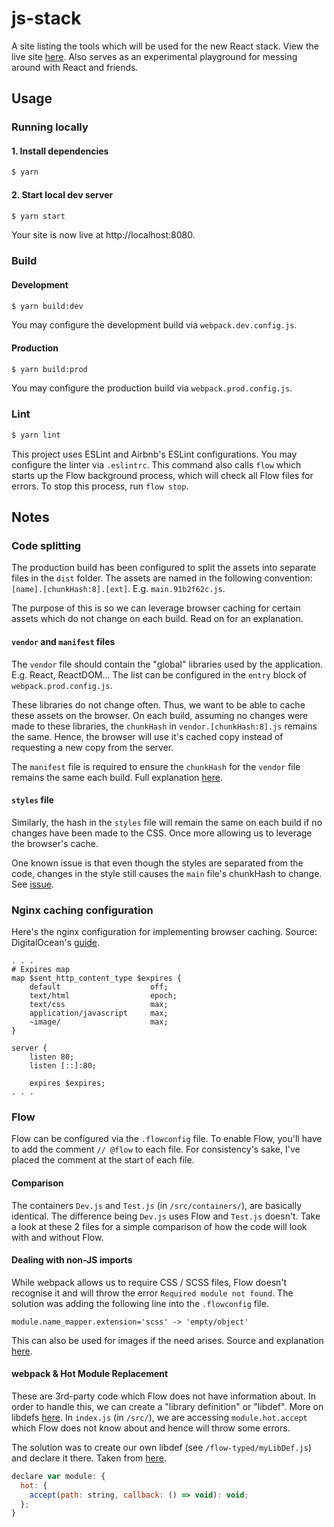 # js-stack
A site listing the tools which will be used for the new React stack. View the live site [here](https://github.com/chesterhow/js-stack). Also serves as an experimental playground for messing around with React and friends.

## Usage
### Running locally
#### 1. Install dependencies
```sh
$ yarn
```

#### 2. Start local dev server
```sh
$ yarn start
```
Your site is now live at http://localhost:8080.

### Build
#### Development
```sh
$ yarn build:dev
```
You may configure the development build via `webpack.dev.config.js`.

#### Production
```sh
$ yarn build:prod
```
You may configure the production build via `webpack.prod.config.js`.

### Lint
```sh
$ yarn lint
```
This project uses ESLint and Airbnb's ESLint configurations. You may configure the linter via `.eslintrc`. This command also calls `flow` which starts up the Flow background process, which will check all Flow files for errors. To stop this process, run `flow stop`.

## Notes
### Code splitting
The production build has been configured to split the assets into separate files in the `dist` folder. The assets are named in the following convention: `[name].[chunkHash:8].[ext]`. E.g. `main.91b2f62c.js`.

The purpose of this is so we can leverage browser caching for certain assets which do not change on each build. Read on for an explanation.

#### `vendor` and `manifest` files
The `vendor` file should contain the "global" libraries used by the application. E.g. React, ReactDOM... The list can be configured in the `entry` block of `webpack.prod.config.js`.

These libraries do not change often. Thus, we want to be able to cache these assets on the browser. On each build, assuming no changes were made to these libraries, the `chunkHash` in `vendor.[chunkHash:8].js` remains the same. Hence, the browser will use it's cached copy instead of requesting a new copy from the server.

The `manifest` file is required to ensure the `chunkHash` for the `vendor` file remains the same each build. Full explanation [here](https://webpack.js.org/guides/code-splitting-libraries/#manifest-file).

#### `styles` file
Similarly, the hash in the `styles` file will remain the same on each build if no changes have been made to the CSS. Once more allowing us to leverage the browser's cache.

One known issue is that even though the styles are separated from the code, changes in the style still causes the `main` file's chunkHash to change. See [issue](https://github.com/webpack/webpack/issues/672).

### Nginx caching configuration
Here's the nginx configuration for implementing browser caching. Source: DigitalOcean's [guide](https://www.digitalocean.com/community/tutorials/how-to-implement-browser-caching-with-nginx-s-header-module-on-centos-7).

```nginx
. . .
# Expires map
map $sent_http_content_type $expires {
    default                    off;
    text/html                  epoch;
    text/css                   max;
    application/javascript     max;
    ~image/                    max;
}

server {
    listen 80;
    listen [::]:80;

    expires $expires;
. . .
```

### Flow
Flow can be configured via the `.flowconfig` file. To enable Flow, you'll have to add the comment `// @flow` to each file. For consistency's sake, I've placed the comment at the start of each file.

#### Comparison
The containers `Dev.js` and `Test.js` (in `/src/containers/`), are basically identical. The difference being `Dev.js` uses Flow and `Test.js` doesn't. Take a look at these 2 files for a simple comparison of how the code will look with and without Flow.

#### Dealing with non-JS imports
While webpack allows us to require CSS / SCSS files, Flow doesn't recognise it and will throw the error `Required module not found`. The solution was adding the following line into the `.flowconfig` file.

```
module.name_mapper.extension='scss' -> 'empty/object'
```

This can also be used for images if the need arises. Source and explanation [here](https://gist.github.com/lambdahands/d19e0da96285b749f0ef).

#### webpack & Hot Module Replacement
These are 3rd-party code which Flow does not have information about. In order to handle this, we can create a "library definition" or "libdef". More on libdefs [here](https://flow.org/en/docs/libdefs/). In `index.js` (in `/src/`), we are accessing `module.hot.accept` which Flow does not know about and hence will throw some errors.

The solution was to create our own libdef (see `/flow-typed/myLibDef.js`) and declare it there. Taken from [here](https://github.com/flowtype/flow-typed/issues/165).

```js
declare var module: {
  hot: {
    accept(path: string, callback: () => void): void;
  };
}
```
